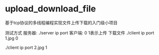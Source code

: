 # upload_download_file
基于tcp协议的多线程编程实现文件上传下载的入门级小项目


测试方式
服务器: ./server ip port
客户端:  0 1表示上传 下载文件
./client ip port  1.jpg 0       

./client ip port  2.jpg 1
